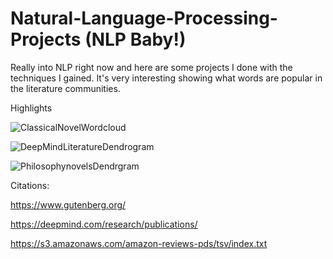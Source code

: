 # Natural-Language-Processing-Projects (NLP Baby!)
Really into NLP right now and here are some projects I done with the techniques I gained. It's very interesting showing what words are popular in the literature communities.

Highlights

![ClassicalNovelWordcloud](https://user-images.githubusercontent.com/44904887/57596297-2f485080-7507-11e9-9e14-c151048fb68a.JPG)


![DeepMindLiteratureDendrogram](https://user-images.githubusercontent.com/44904887/57596306-3bcca900-7507-11e9-826c-c05c62e8830a.JPG)


![PhilosophynovelsDendrgram](https://user-images.githubusercontent.com/44904887/57596316-4edf7900-7507-11e9-933d-fa5e8d2b4878.JPG)

Citations:

https://www.gutenberg.org/

https://deepmind.com/research/publications/

https://s3.amazonaws.com/amazon-reviews-pds/tsv/index.txt
